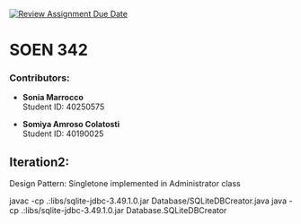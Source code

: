 [![Review Assignment Due Date](https://classroom.github.com/assets/deadline-readme-button-22041afd0340ce965d47ae6ef1cefeee28c7c493a6346c4f15d667ab976d596c.svg)](https://classroom.github.com/a/-9QgYBSe)
# SOEN 342 

### Contributors:
- **Sonia Marrocco**  
  Student ID: 40250575

- **Somiya Amroso Colatosti**  
  Student ID: 40190025

## Iteration2:
  Design Pattern: Singletone implemented in Administrator class



javac -cp .:libs/sqlite-jdbc-3.49.1.0.jar Database/SQLiteDBCreator.java
java -cp .:libs/sqlite-jdbc-3.49.1.0.jar Database.SQLiteDBCreator
